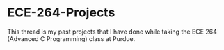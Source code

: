 # ECE-264-Projects
This thread is my past projects that I have done while taking the ECE 264 (Advanced C Programming) class at Purdue.
